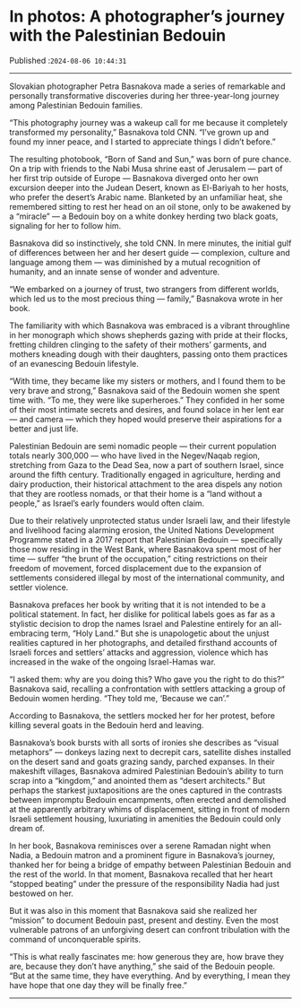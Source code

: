 # In photos: A photographer’s journey with the Palestinian Bedouin

Published :`2024-08-06 10:44:31`

---

Slovakian photographer Petra Basnakova made a series of remarkable and personally transformative discoveries during her three-year-long journey among Palestinian Bedouin families.

“This photography journey was a wakeup call for me because it completely transformed my personality,” Basnakova told CNN. “I’ve grown up and found my inner peace, and I started to appreciate things I didn’t before.”

The resulting photobook, “Born of Sand and Sun,” was born of pure chance. On a trip with friends to the Nabi Musa shrine east of Jerusalem — part of her first trip outside of Europe — Basnakova diverged onto her own excursion deeper into the Judean Desert, known as El-Bariyah to her hosts, who prefer the desert’s Arabic name. Blanketed by an unfamiliar heat, she remembered sitting to rest her head on an oil stone, only to be awakened by a “miracle” — a Bedouin boy on a white donkey herding two black goats, signaling for her to follow him.

Basnakova did so instinctively, she told CNN. In mere minutes, the initial gulf of differences between her and her desert guide — complexion, culture and language among them — was diminished by a mutual recognition of humanity, and an innate sense of wonder and adventure.

“We embarked on a journey of trust, two strangers from different worlds, which led us to the most precious thing — family,” Basnakova wrote in her book.

The familiarity with which Basnakova was embraced is a vibrant throughline in her monograph which shows shepherds gazing with pride at their flocks, fretting children clinging to the safety of their mothers’ garments, and mothers kneading dough with their daughters, passing onto them practices of an evanescing Bedouin lifestyle.

“With time, they became like my sisters or mothers, and I found them to be very brave and strong,” Basnakova said of the Bedouin women she spent time with. “To me, they were like superheroes.” They confided in her some of their most intimate secrets and desires, and found solace in her lent ear — and camera — which they hoped would preserve their aspirations for a better and just life.

Palestinian Bedouin are semi nomadic people — their current population totals nearly 300,000 — who have lived in the Negev/Naqab region, stretching from Gaza to the Dead Sea, now a part of southern Israel, since around the fifth century. Traditionally engaged in agriculture, herding and dairy production, their historical attachment to the area dispels any notion that they are rootless nomads, or that their home is a “land without a people,” as Israel’s early founders would often claim.

Due to their relatively unprotected status under Israeli law, and their lifestyle and livelihood facing alarming erosion, the United Nations Development Programme stated in a 2017 report that Palestinian Bedouin — specifically those now residing in the West Bank, where Basnakova spent most of her time — suffer “the brunt of the occupation,” citing restrictions on their freedom of movement, forced displacement due to the expansion of settlements considered illegal by most of the international community, and settler violence.

Basnakova prefaces her book by writing that it is not intended to be a political statement. In fact, her dislike for political labels goes as far as a stylistic decision to drop the names Israel and Palestine entirely for an all-embracing term, “Holy Land.” But she is unapologetic about the unjust realities captured in her photographs, and detailed firsthand accounts of Israeli forces and settlers’ attacks and aggression, violence which has increased in the wake of the ongoing Israel-Hamas war.

“I asked them: why are you doing this? Who gave you the right to do this?” Basnakova said, recalling a confrontation with settlers attacking a group of Bedouin women herding. “They told me, ‘Because we can’.”

According to Basnakova, the settlers mocked her for her protest, before killing several goats in the Bedouin herd and leaving.

Basnakova’s book bursts with all sorts of ironies she describes as “visual metaphors” — donkeys lazing next to decrepit cars, satellite dishes installed on the desert sand and goats grazing sandy, parched expanses. In their makeshift villages, Basnakova admired Palestinian Bedouin’s ability to turn scrap into a “kingdom,” and anointed them as “desert architects.” But perhaps the starkest juxtapositions are the ones captured in the contrasts between impromptu Bedouin encampments, often erected and demolished at the apparently arbitrary whims of displacement, sitting in front of modern Israeli settlement housing, luxuriating in amenities the Bedouin could only dream of.

In her book, Basnakova reminisces over a serene Ramadan night when Nadia, a Bedouin matron and a prominent figure in Basnakova’s journey, thanked her for being a bridge of empathy between Palestinian Bedouin and the rest of the world. In that moment, Basnakova recalled that her heart “stopped beating” under the pressure of the responsibility Nadia had just bestowed on her.

But it was also in this moment that Basnakova said she realized her “mission” to document Bedouin past, present and destiny. Even the most vulnerable patrons of an unforgiving desert can confront tribulation with the command of unconquerable spirits.

“This is what really fascinates me: how generous they are, how brave they are, because they don’t have anything,” she said of the Bedouin people. “But at the same time, they have everything. And by everything, I mean they have hope that one day they will be finally free.”

---

